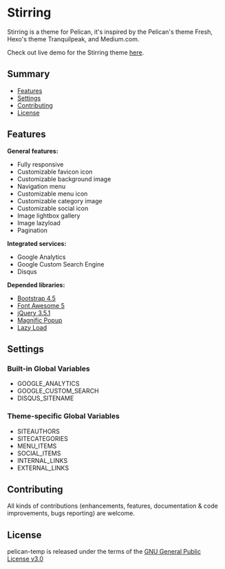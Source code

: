 # Stirring

Stirring is a theme for Pelican, it's inspired by the Pelican's theme Fresh, Hexo's theme Tranquilpeak, and Medium.com.

Check out live demo for the Stirring theme [here](https://hansliu.com/pelican-stirring-demo).

## Summary

- [Features](#features)
- [Settings](#settings)
- [Contributing](#contributing)
- [License](#license)

## Features

**General features:**

- Fully responsive
- Customizable favicon icon 
- Customizable background image
- Navigation menu
- Customizable menu icon
- Customizable category image
- Customizable social icon
- Image lightbox gallery
- Image lazyload
- Pagination

**Integrated services:**

- Google Analytics
- Google Custom Search Engine
- Disqus 

**Depended libraries:**

- [Bootstrap 4.5](https://getbootstrap.com/)
- [Font Awesome 5](https://fontawesome.com/)
- [jQuery 3.5.1](https://github.com/jquery/jquery)
- [Magnific Popup](https://github.com/dimsemenov/Magnific-Popup)
- [Lazy Load](https://github.com/tuupola/lazyload)

## Settings

### Built-in Global Variables

- GOOGLE_ANALYTICS
- GOOGLE_CUSTOM_SEARCH
- DISQUS_SITENAME

### Theme-specific Global Variables

- SITEAUTHORS
- SITECATEGORIES
- MENU_ITEMS
- SOCIAL_ITEMS
- INTERNAL_LINKS
- EXTERNAL_LINKS

## Contributing

All kinds of contributions (enhancements, features, documentation & code improvements, bugs reporting) are welcome.

## License

pelican-temp is released under the terms of the [GNU General Public License v3.0](https://github.com/hansliu/pelican-stirring/blob/master/LICENSE)

